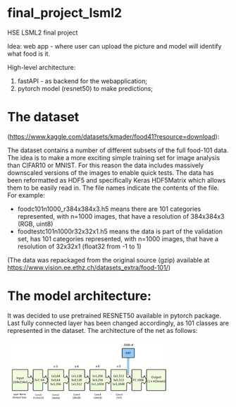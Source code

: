 # final_project_lsml2
HSE LSML2 final project


Idea: web app - where user can upload the picture and model will identify what food is it.

High-level architecture:
1. fastAPI - as backend for the webapplication;
2. pytorch model (resnet50) to make predictions;

# The dataset 
(https://www.kaggle.com/datasets/kmader/food41?resource=download):

The dataset contains a number of different subsets of the full food-101 data. The idea is to make a more exciting simple training set for image analysis than CIFAR10 or MNIST. For this reason the data includes massively downscaled versions of the images to enable quick tests. The data has been reformatted as HDF5 and specifically Keras HDF5Matrix which allows them to be easily read in. The file names indicate the contents of the file. For example:
 - foodc101n1000_r384x384x3.h5 means there are 101 categories represented, with n=1000 images, that have a resolution of 384x384x3 (RGB, uint8)
 - foodtestc101n1000r32x32x1.h5 means the data is part of the validation set, has 101 categories represented, with n=1000 images, that have a resolution of 32x32x1 (float32 from -1 to 1)

(The data was repackaged from the original source (gzip) available at https://www.vision.ee.ethz.ch/datasets_extra/food-101/)

# The model architecture:

It was decided to use pretrained RESNET50 available in pytorch package. Last fully connected layer has been changed accordingly, as 101 classes are represented in the dataset. The architecture of the net as follows:

![Architecture](picture.png)


